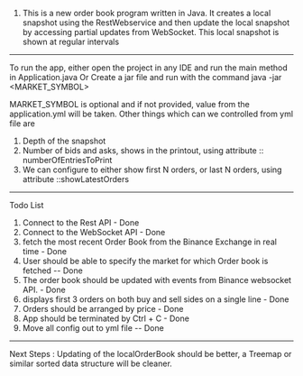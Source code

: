 1. This is a new order book program written in Java. 
It creates a local snapshot using the RestWebservice 
and then update the local snapshot by accessing partial 
updates from WebSocket. This local snapshot is shown at regular intervals

-------------
To run the app, either open the project in any IDE and run the main method in Application.java
Or
Create a jar file and run with the command
 java -jar <JAR FILE NAME> <MARKET_SYMBOL>

MARKET_SYMBOL is optional and if not provided, value from the application.yml will be taken.
Other things which can we controlled from yml file are
1. Depth of the snapshot
2. Number of bids and asks, shows in the printout, using attribute :: numberOfEntriesToPrint
3. We can configure to either show first N orders, or last N orders, using attribute ::showLatestOrders
--------------
Todo List
1. Connect to the Rest API - Done
2. Connect to the WebSocket API - Done
3. fetch the most recent Order Book from the Binance Exchange in real time - Done
4. User should be able to specify the market for which Order book is fetched -- Done
5. The order book should be updated with events from Binance websocket API. - Done
6. displays first 3 orders on both buy and sell sides on a single line - Done
7. Orders should be arranged by price - Done
8. App should be terminated by Ctrl + C - Done
9. Move all config out to yml file -- Done
--------

Next Steps :
Updating of the localOrderBook should be better, a Treemap or similar sorted data structure will be cleaner.



